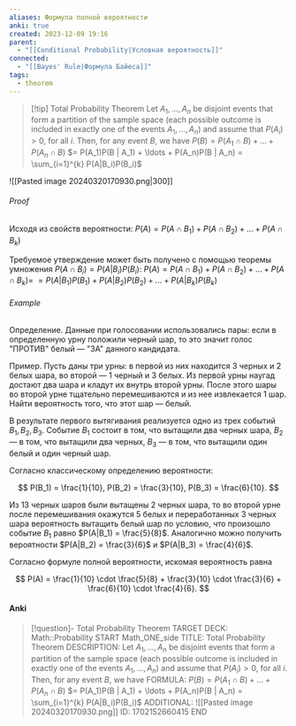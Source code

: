 ```yaml
---
aliases: Формула полной вероятности
anki: true
created: 2023-12-09 19:16
parent:
  - "[[Conditional Probability|Условная вероятность]]"
connected:
  - "[[Bayes' Rule|Формула Байеса]]"
tags:
  - theorem
---
```


> [!tip] Total Probability Theorem
Let $A_1, \ldots, A_n$ be disjoint events that form a partition of the sample space (each possible outcome is included in exactly one of the events $A_1, \ldots, A_n$) and assume that $P(A_i) > 0$, for all $i$. Then, for any event $B$, we have
$P(B) = P(A_1 \cap B) + \ldots + P(A_n \cap B)$
$= P(A_1)P(B | A_1) + \ldots + P(A_n)P(B | A_n) = \sum_{i=1}^{k} P(A|B_i)P(B_i)$

![[Pasted image 20240320170930.png|300]]

###### Proof
Исходя из свойств вероятности:
$P(A) = P(A \cap B_1) + P(A \cap B_2) + \ldots + P(A \cap B_k)$

Требуемое утверждение может быть получено с помощью теоремы умножения $P(A \cap B_i) = P(A|B_i)P(B_i)$:
$P(A) = P(A \cap B_1) + P(A \cap B_2) + \ldots + P(A \cap B_k) =$
$= P(A|B_1)P(B_1) + P(A|B_2)P(B_2) + \ldots + P(A|B_k)P(B_k)$


###### Example
Определение. Данные при голосовании использовались пары: если в определенную урну положили черный шар, то это значит голос "ПРОТИВ" белый — "ЗА" данного кандидата.

Пример. Пусть даны три урны: в первой из них находится 3 черных и 2 белых шара, во второй — 1 черный и 3 белых. Из первой урны наугад достают два шара и кладут их внутрь второй урны. После этого шары во второй урне тщательно перемешиваются и из нее извлекается 1 шар. Найти вероятность того, что этот шар — белый.

В результате первого вытягивания реализуется одно из трех событий $B_1, B_2, B_3$. Событие $B_1$ состоит в том, что вытащили два черных шара, $B_2$ — в том, что вытащили два черных, $B_3$ — в том, что вытащили один белый и один черный шар.

Согласно классическому определению вероятности:

$$ P(B_1) = \frac{1}{10}, P(B_2) = \frac{3}{10}, P(B_3) = \frac{6}{10}. $$

Из 13 черных шаров были вытащены 2 черных шара, то во второй урне после перемешивания окажутся 5 белых и переработанных 3 черных шара вероятность вытащить белый шар по условию, что произошло событие $B_1$ равно $P(A|B_1) = \frac{5}{8}$. Аналогично можно получить вероятности $P(A|B_2) = \frac{3}{6}$ и $P(A|B_3) = \frac{4}{6}$.

Согласно формуле полной вероятности, искомая вероятность равна

$$ P(A) = \frac{1}{10} \cdot \frac{5}{8} + \frac{3}{10} \cdot \frac{3}{6} + \frac{6}{10} \cdot \frac{4}{6}. $$

#### Anki
> [!question]- Total Probability Theorem
TARGET DECK: Math::Probability
START
Math_ONE_side
TITLE: Total Probability Theorem
DESCRIPTION: Let $A_1, \ldots, A_n$ be disjoint events that form a partition of the sample space (each possible outcome is included in exactly one of the events $A_1, \ldots, A_n$) and assume that $P(A_i) > 0$, for all $i$. Then, for any event $B$, we have
FORMULA: $P(B) = P(A_1 \cap B) + \ldots + P(A_n \cap B)$
$= P(A_1)P(B | A_1) + \ldots + P(A_n)P(B | A_n) = \sum_{i=1}^{k} P(A|B_i)P(B_i)$
ADDITIONAL: ![[Pasted image 20240320170930.png]]
ID: 1702152660415
END












